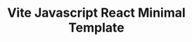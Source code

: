 ---
id: 4
title: Vite Javascript React Minimal Template
image: /images/projects/vite-js-react-minimal.jpg
projectUrl: https://josenaldo.github.io/aprendendo-git-e-github/
pin: false
description:
  "This is a minimal template for React applications using Vite JS. It is a template that can be used as a starting point for small projects."
---